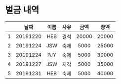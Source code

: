 # 벌금 내역

|   |날짜|이름|사유|금액|총액|  
|:---:|:---:|:---:|:---:|:---:|:---:|  
|1|20191220|HEB|결석|20000|20000|
|2|20191224|JSW|숙제|5000|25000|
|3|20191224|PJY|숙제|5000|30000|
|4|20191227|JSW|지각|5000|35000|
|5|20191231|HEB|숙제|5000|40000|
